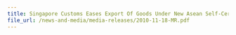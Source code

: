 ```yaml
---
title: Singapore Customs Eases Export Of Goods Under New Asean Self-Certification Scheme For Origin Certification 850 Exporters in Singapore Expected To Save Over $1 Million Annually
file_url: /news-and-media/media-releases/2010-11-18-MR.pdf
---
```


